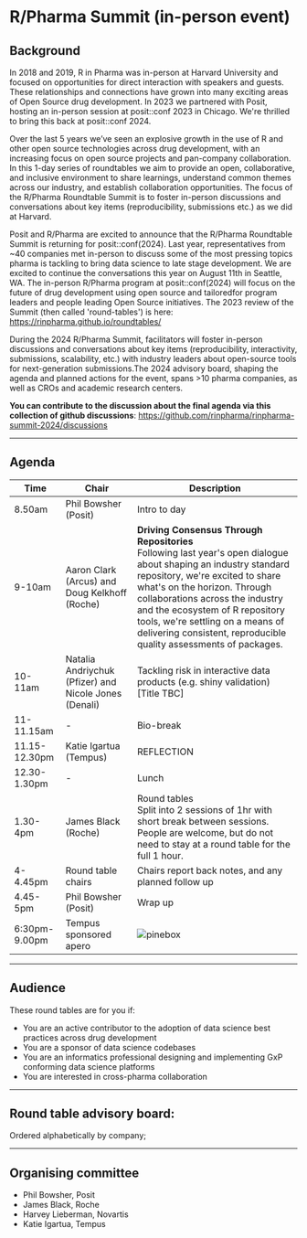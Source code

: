 # R/Pharma Summit (in-person event)

## Background

In 2018 and 2019, R in Pharma was in-person at Harvard University and focused on opportunities for direct interaction with speakers and guests. These relationships and connections have grown into many exciting areas of Open Source drug development. In 2023 we partnered with Posit, hosting an in-person session at posit::conf 2023 in Chicago. We're thrilled to bring this back at posit::conf 2024.

Over the last 5 years we’ve seen an explosive growth in the use of R and other open source technologies across drug development, with an increasing focus on open source projects and pan-company collaboration. In this 1-day series of roundtables we aim to provide an open, collaborative, and inclusive environment to share learnings, understand common themes across our industry, and establish collaboration opportunities. The focus of the R/Pharma Roundtable Summit is to foster in-person discussions and conversations about key items (reproducibility, submissions etc.) as we did at Harvard.

Posit and R/Pharma are excited to announce that the R/Pharma Roundtable Summit is returning for posit::conf(2024). Last year, representatives from ~40 companies met in-person to discuss some of the most pressing topics pharma is tackling to bring data science to late stage development. We are excited to continue the conversations this year on August 11th in Seattle, WA. The in-person R/Pharma program at posit::conf(2024) will focus on the future of drug development using open source and tailoredfor program leaders and people leading Open Source initiatives. The 2023 review of the Summit (then called 'round-tables') is here: https://rinpharma.github.io/roundtables/

During the 2024 R/Pharma Summit, facilitators will foster in-person discussions and conversations about key items (reproducibility, interactivity, submissions, scalability, etc.) with industry leaders about open-source tools for next-generation submissions.The 2024 advisory board, shaping the agenda and planned actions for the event, spans >10 pharma companies, as well as CROs and academic research centers.

**You can contribute to the discussion about the final agenda via this collection of github discussions**: https://github.com/rinpharma/rinpharma-summit-2024/discussions

___

## Agenda

Time | Chair | Description
--- | --- | ---
8.50am | Phil Bowsher (Posit) | Intro to day 
9-10am | Aaron Clark (Arcus) and Doug Kelkhoff (Roche) | **Driving Consensus Through Repositories** <br> Following last year's open dialogue about shaping an industry standard repository, we're excited to share what's on the horizon. Through collaborations across the industry and the ecosystem of R repository tools, we're settling on a means of delivering consistent, reproducible quality assessments of packages.
10-11am | Natalia Andriychuk (Pfizer) and Nicole Jones (Denali) | Tackling risk in interactive data products (e.g. shiny validation) [Title TBC]
11-11.15am | - | Bio-break
11.15-12.30pm | Katie Igartua (Tempus) | REFLECTION
12.30-1.30pm | - | Lunch
1.30-4pm | James Black (Roche) | Round tables </br> Split into 2 sessions of 1hr with short break between sessions. People are welcome, but do not need to stay at a round table for the full 1 hour. 
4-4.45pm | Round table chairs | Chairs report back notes, and any planned follow up
4.45-5pm | Phil Bowsher (Posit) | Wrap up
6:30pm-9.00pm | Tempus sponsored apero | ![pinebox](https://github.com/rinpharma/rinpharma-summit-2024/assets/2760096/c4ca8802-4881-4250-b8fb-e22cedc48120)
___

## Audience

These round tables are for you if:

- You are an active contributor to the adoption of data science best practices across drug development
- You are a sponsor of data science codebases
- You are an informatics professional designing and implementing GxP conforming data science platforms 
- You are interested in cross-pharma collaboration

___

## Round table advisory board: 

Ordered alphabetically by company;

___

## Organising committee

- Phil Bowsher, Posit
- James Black, Roche
- Harvey Lieberman, Novartis
- Katie Igartua, Tempus



